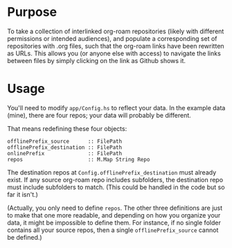 # Purpose

To take a collection of interlinked org-roam repositories
(likely with different permissions or intended audiences),
and populate a corresponding set of repositories with .org files,
such that the org-roam links have been rewritten as URLs.
This allows you (or anyone else with access)
to navigate the links between files
by simply clicking on the link as Github shows it.

# Usage

You'll need to modify `app/Config.hs` to reflect your data.
In the example data (mine), there are four repos;
your data will probably be different.

That means redefining these four objects:

```
offlinePrefix_source      :: FilePath
offlinePrefix_destination :: FilePath
onlinePrefix              :: FilePath
repos                     :: M.Map String Repo
```

The destination repos at `Config.offlinePrefix_destination`
must already exist.
If any source org-roam repo includes subfolders,
the destination repo must include subfolders to match.
(This could be handled in the code but so far it isn't.)

(Actually, you only need to define `repos`.
The other three definitions are just to make that one more readable,
and depending on how you organize your data,
it might be impossible to define them.
For instance, if no single folder contains all your source repos,
then a single `offlinePrefix_source` cannot be defined.)
